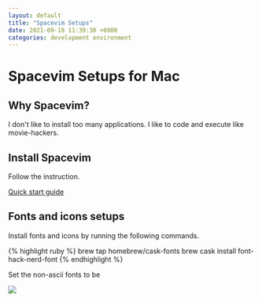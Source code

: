 ```yaml
---
layout: default
title: "Spacevim Setups"
date: 2021-09-18 11:39:30 +0900
categories: development environment
---
```


# Spacevim Setups for Mac

## Why Spacevim?

I don't like to install too many applications.
I like to code and execute like movie-hackers.

## Install Spacevim

Follow the instruction.

[Quick start guide](https://spacevim.org/quick-start-guide/)


## Fonts and icons setups  

Install fonts and icons by running the following commands.

{% highlight ruby %}
brew tap homebrew/cask-fonts
brew cask install font-hack-nerd-font
{% endhighlight %}

Set the non-ascii fonts to be 

![](iterm2-fonts.png)


